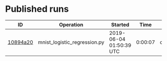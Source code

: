 # Published runs

| ID | Operation | Started | Time | Status | Label |
| -- | --------- | ------- | ---- | ------ | ----- |
| [10894a20](10894a20866b11e9b16de4a471939b0d/README.md) | mnist_logistic_regression.py | 2019-06-04 01:50:39 UTC | 0:00:07 | completed | best |

